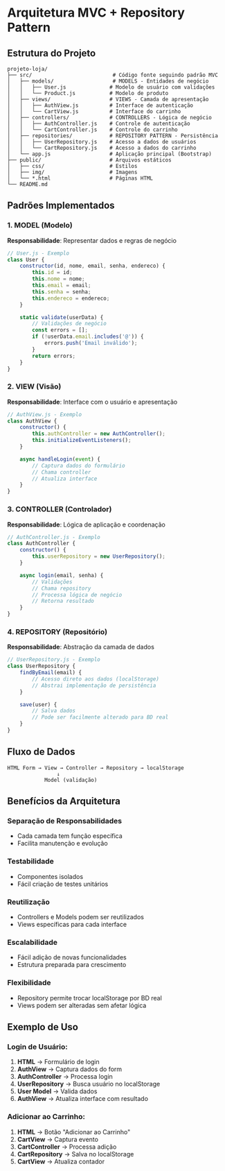# Arquitetura MVC + Repository Pattern

## Estrutura do Projeto

```
projeto-loja/
├── src/                          # Código fonte seguindo padrão MVC
│   ├── models/                   # MODELS - Entidades de negócio
│   │   ├── User.js              # Modelo de usuário com validações
│   │   └── Product.js           # Modelo de produto
│   ├── views/                   # VIEWS - Camada de apresentação
│   │   ├── AuthView.js          # Interface de autenticação
│   │   └── CartView.js          # Interface do carrinho
│   ├── controllers/             # CONTROLLERS - Lógica de negócio
│   │   ├── AuthController.js    # Controle de autenticação
│   │   └── CartController.js    # Controle do carrinho
│   ├── repositories/            # REPOSITORY PATTERN - Persistência
│   │   ├── UserRepository.js    # Acesso a dados de usuários
│   │   └── CartRepository.js    # Acesso a dados do carrinho
│   └── app.js                   # Aplicação principal (Bootstrap)
├── public/                      # Arquivos estáticos
│   ├── css/                     # Estilos
│   ├── img/                     # Imagens
│   └── *.html                   # Páginas HTML
└── README.md
```

## Padrões Implementados

### 1. **MODEL (Modelo)**
**Responsabilidade**: Representar dados e regras de negócio

```javascript
// User.js - Exemplo
class User {
    constructor(id, nome, email, senha, endereco) {
        this.id = id;
        this.nome = nome;
        this.email = email;
        this.senha = senha;
        this.endereco = endereco;
    }

    static validate(userData) {
        // Validações de negócio
        const errors = [];
        if (!userData.email.includes('@')) {
            errors.push('Email inválido');
        }
        return errors;
    }
}
```

### 2. **VIEW (Visão)**
**Responsabilidade**: Interface com o usuário e apresentação

```javascript
// AuthView.js - Exemplo
class AuthView {
    constructor() {
        this.authController = new AuthController();
        this.initializeEventListeners();
    }

    async handleLogin(event) {
        // Captura dados do formulário
        // Chama controller
        // Atualiza interface
    }
}
```

### 3. **CONTROLLER (Controlador)**
**Responsabilidade**: Lógica de aplicação e coordenação

```javascript
// AuthController.js - Exemplo
class AuthController {
    constructor() {
        this.userRepository = new UserRepository();
    }

    async login(email, senha) {
        // Validações
        // Chama repository
        // Processa lógica de negócio
        // Retorna resultado
    }
}
```

### 4. **REPOSITORY (Repositório)**
**Responsabilidade**: Abstração da camada de dados

```javascript
// UserRepository.js - Exemplo
class UserRepository {
    findByEmail(email) {
        // Acesso direto aos dados (localStorage)
        // Abstrai implementação de persistência
    }

    save(user) {
        // Salva dados
        // Pode ser facilmente alterado para BD real
    }
}
```

## Fluxo de Dados

```
HTML Form → View → Controller → Repository → localStorage
                ↓
            Model (validação)
```

## Benefícios da Arquitetura

### **Separação de Responsabilidades**
- Cada camada tem função específica
- Facilita manutenção e evolução

### **Testabilidade**
- Componentes isolados
- Fácil criação de testes unitários

### **Reutilização**
- Controllers e Models podem ser reutilizados
- Views específicas para cada interface

### **Escalabilidade**
- Fácil adição de novas funcionalidades
- Estrutura preparada para crescimento

### **Flexibilidade**
- Repository permite trocar localStorage por BD real
- Views podem ser alteradas sem afetar lógica

## Exemplo de Uso

### Login de Usuário:
1. **HTML** → Formulário de login
2. **AuthView** → Captura dados do form
3. **AuthController** → Processa login
4. **UserRepository** → Busca usuário no localStorage
5. **User Model** → Valida dados
6. **AuthView** → Atualiza interface com resultado

### Adicionar ao Carrinho:
1. **HTML** → Botão "Adicionar ao Carrinho"
2. **CartView** → Captura evento
3. **CartController** → Processa adição
4. **CartRepository** → Salva no localStorage
5. **CartView** → Atualiza contador